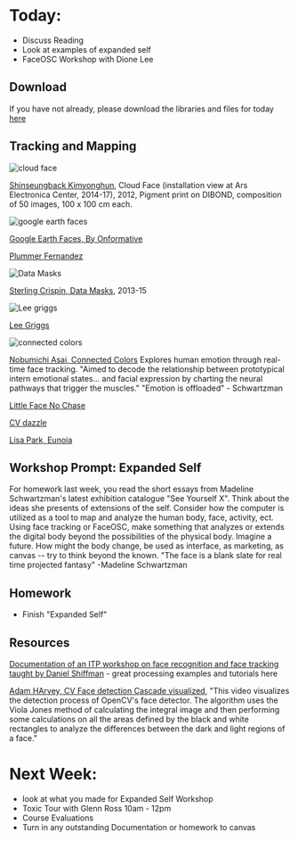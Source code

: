 # Today:
- Discuss Reading
- Look at examples of expanded self
- FaceOSC Workshop with Dione Lee

## Download

If you have not already, please download the libraries and files for today [here](https://github.com/dione-lee/FaceOSC-Wekinator-4-24-18)

## Tracking and Mapping

![cloud face](http://cdn.ssbkyh.com/works/cloud_face/resized/ssbkyh_cloud_face_installation_view_at_aec.png)

[Shinseungback Kimyonghun](http://ssbkyh.com/works/cloud_face/), Cloud Face (installation view at Ars Electronica Center, 2014-17), 2012, Pigment print on DIBOND,
composition of 50 images, 100 x 100 cm each.

![google earth faces](http://onformative.com/assets/work/googlefaces_05.jpg)

[Google Earth Faces, By Onformative](http://onformative.com/work/google-faces?p=lab/googlefaces/)

[Plummer Fernandez](http://plummerfernandez.tumblr.com/post/54596732227/drawing-faces-as-instructed-by-facial-recognition)

![Data Masks](http://www.sterlingcrispin.com/data-masks/data-masks_zkm_1.jpg)

[Sterling Crispin, Data Masks](http://www.sterlingcrispin.com/data-masks.html), 2013-15

![Lee griggs](https://pro2-bar-s3-cdn-cf6.myportfolio.com/5d9b67727331b33762de2db2d0ead9cf/0a5c9db8-668c-4afc-a669-a587e4abd04a_rw_1920.jpg?h=c03a8a7f4c3ef6044dcac0ae7d2bb223)

[Lee Griggs](http://www.leegriggs.com/)

![connected colors](https://78.media.tumblr.com/fbf0b5e69f58982603c7827977699631/tumblr_inline_o38r31SAKz1tf4ste_500.png)

[Nobumichi Asai, Connected Colors](https://www.nobumichiasai.com/post/138919644522/connected-colors-real-time-face-tracking)
Explores human emotion through real-time face tracking.
"Aimed to decode the relationship between prototypical intern emotional states... and facial expression by charting the neural pathways that trigger the muscles."
"Emotion is offloaded" - Schwartzman

[Little Face No Chase](https://vimeo.com/26649425)

[CV dazzle](https://cvdazzle.com/)

[Lisa Park, Eunoia](http://www.thelisapark.com/#/eunoia/)

## Workshop Prompt: Expanded Self
For homework last week, you read the short essays from Madeline Schwartzman's latest exhibition catalogue "See Yourself X". Think about the ideas she presents of extensions of the self. Consider how the computer is utilized as a tool to map and analyze the human body, face, activity, ect. Using face tracking or FaceOSC, make something that analyzes or extends the digital body beyond the possibilities of the physical body. Imagine a future. How might the body change, be used as interface, as marketing, as canvas -- try to think beyond the known.
"The face is a blank slate for real time projected fantasy" -Madeline Schwartzman

## Homework

- Finish "Expanded Self"

## Resources

[Documentation of an ITP workshop on face recognition and face tracking taught by Daniel Shiffman](https://github.com/shiffman/Face-It) - great processing examples and tutorials here

[Adam HArvey, CV Face detection Cascade visualized](https://vimeo.com/12774628),
"This video visualizes the detection process of OpenCV's face detector. The algorithm uses the Viola Jones method of calculating the integral image and then performing some calculations on all the areas defined by the black and white rectangles to analyze the differences between the dark and light regions of a face."

# Next Week:
- look at what you made for Expanded Self Workshop
- Toxic Tour with Glenn Ross 10am - 12pm
- Course Evaluations
- Turn in any outstanding Documentation or homework to canvas
